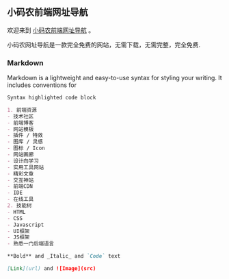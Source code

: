 ## 小码农前端网址导航

欢迎来到 [小码农前端网址导航](http://xmn-xdm.com/) 。

小码农网址导航是一款完全免费的网站，无需下载，无需完整，完全免费.

### Markdown

Markdown is a lightweight and easy-to-use syntax for styling your writing. It includes conventions for

```markdown
Syntax highlighted code block

1. 前端资源
- 技术社区
- 前端博客
- 网站模板
- 插件 / 特效
- 图库 / 灵感
- 图标 / Icon
- 网站画廊
- 设计向学习
- 实用工具网站
- 精彩文章
- 交互神站
- 前端CDN
- IDE
- 在线工具
2. 技能树
- HTML
- CSS
- Javascript
- UI框架
- JS框架
- 熟悉一门后端语言

**Bold** and _Italic_ and `Code` text

[Link](url) and ![Image](src)
```




